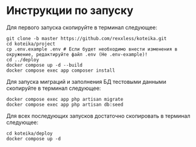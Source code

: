 # Инструкции по запуску
Для первого запуска скопируйте в терминал следующее:
```shell
git clone -b master https://github.com/rexxless/koteika.git
cd koteika/project
cp .env.example .env # Если будет необходимо внести изменения в окружение, редактируйте файл .env (Не .env-example)!
cd ../deploy
docker compose up -d --build
docker compose exec app composer install 
```

Для запуска миграций и заполнения БД тестовыми данными скопируйте в терминал следующее:
```shell
docker compose exec app php artisan migrate
docker compose exec app php artisan db:seed
```

Для всех последующих запусков достаточно скопировать в терминал следующее:
```shell
cd koteika/deploy
docker compose up -d
```
